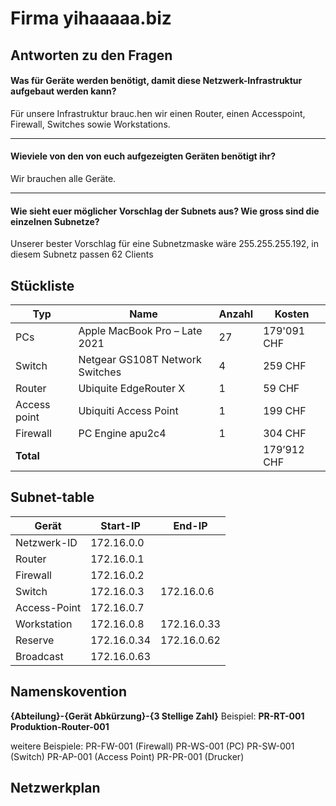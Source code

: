# Firma yihaaaaa.biz

## Antworten zu den Fragen


#### Was für Geräte werden benötigt, damit diese Netzwerk-Infrastruktur aufgebaut werden kann?

Für unsere Infrastruktur brauc.hen wir einen Router, einen Accesspoint, Firewall, Switches sowie Workstations.

---

#### Wieviele von den von euch aufgezeigten Geräten benötigt ihr?

Wir brauchen alle Geräte.

---

#### Wie sieht euer möglicher Vorschlag der Subnets aus? Wie gross sind die einzelnen Subnetze?

Unserer bester Vorschlag für eine Subnetzmaske wäre 255.255.255.192, in diesem Subnetz passen 62 Clients

## Stückliste

| Typ          | Name                            | Anzahl | Kosten      |
|--------------|---------------------------------|--------|-------------|
| PCs          | Apple MacBook Pro – Late 2021   | 27     | 179'091 CHF |
| Switch       | Netgear GS108T Network Switches | 4      | 259 CHF     |
| Router       | Ubiquite EdgeRouter X           | 1      | 59 CHF      |
| Access point | Ubiquiti Access Point           | 1      | 199 CHF     |
| Firewall     | PC Engine apu2c4                | 1      | 304 CHF     |
| **Total**     |        |       | 179’912 CHF     |

## Subnet-table

| Gerät        | Start-IP    | End-IP      |
|--------------|-------------|-------------|
| Netzwerk-ID  | 172.16.0.0  |             |
| Router       | 172.16.0.1  |             |
| Firewall     | 172.16.0.2  |             |
| Switch       | 172.16.0.3  | 172.16.0.6  |
| Access-Point | 172.16.0.7  |             |
| Workstation  | 172.16.0.8  | 172.16.0.33 |
| Reserve      | 172.16.0.34 | 172.16.0.62 |
| Broadcast    | 172.16.0.63 |             |

## Namenskovention

**{Abteilung}-{Gerät Abkürzung}-{3 Stellige Zahl}**
Beispiel: **PR-RT-001**
**Produktion-Router-001**

weitere Beispiele:
PR-FW-001 (Firewall)
PR-WS-001 (PC)
PR-SW-001 (Switch)
PR-AP-001 (Access Point)
PR-PR-001 (Drucker)

## Netzwerkplan
